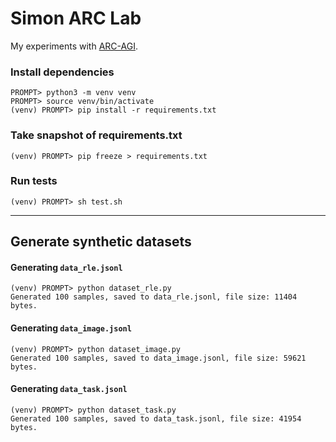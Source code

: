 # Simon ARC Lab

My experiments with [ARC-AGI](https://github.com/fchollet/ARC-AGI).

### Install dependencies

```
PROMPT> python3 -m venv venv
PROMPT> source venv/bin/activate
(venv) PROMPT> pip install -r requirements.txt
```

### Take snapshot of requirements.txt

```
(venv) PROMPT> pip freeze > requirements.txt
```

### Run tests

```
(venv) PROMPT> sh test.sh
```

---

## Generate synthetic datasets

#### Generating `data_rle.jsonl`

```
(venv) PROMPT> python dataset_rle.py 
Generated 100 samples, saved to data_rle.jsonl, file size: 11404 bytes.
```

#### Generating `data_image.jsonl`

```
(venv) PROMPT> python dataset_image.py
Generated 100 samples, saved to data_image.jsonl, file size: 59621 bytes.
```

#### Generating `data_task.jsonl`

```
(venv) PROMPT> python dataset_task.py 
Generated 100 samples, saved to data_task.jsonl, file size: 41954 bytes.
```
